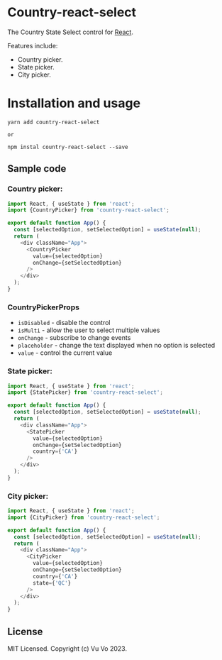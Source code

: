 # Country-react-select

The Country State Select control for [React](https://reactjs.org).

Features include:

- Country picker.
- State picker.
- City picker.


# Installation and usage


```
yarn add country-react-select

or

npm instal country-react-select --save

```

## Sample code

### Country picker:

```js
import React, { useState } from 'react';
import {CountryPicker} from 'country-react-select';

export default function App() {
  const [selectedOption, setSelectedOption] = useState(null);
  return (
    <div className="App">
      <CountryPicker
        value={selectedOption}
        onChange={setSelectedOption}
      />
    </div>
  );
}
```

### CountryPickerProps

- `isDisabled` - disable the control
- `isMulti` - allow the user to select multiple values
- `onChange` - subscribe to change events
- `placeholder` - change the text displayed when no option is selected
- `value` - control the current value

### State picker:

```js
import React, { useState } from 'react';
import {StatePicker} from 'country-react-select';

export default function App() {
  const [selectedOption, setSelectedOption] = useState(null);
  return (
    <div className="App">
      <StatePicker
        value={selectedOption}
        onChange={setSelectedOption}
        country={'CA'}
      />
    </div>
  );
}
```

### City picker:

```js
import React, { useState } from 'react';
import {CityPicker} from 'country-react-select';

export default function App() {
  const [selectedOption, setSelectedOption] = useState(null);
  return (
    <div className="App">
      <CityPicker
        value={selectedOption}
        onChange={setSelectedOption}
        country={'CA'}
        state={'QC'}
      />
    </div>
  );
}
```


## License

MIT Licensed. Copyright (c) Vu Vo 2023.